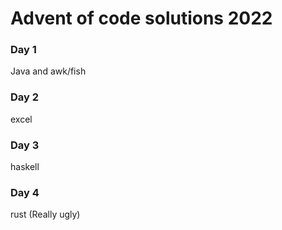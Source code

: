 # Advent of code solutions 2022
### Day 1
Java and awk/fish

### Day 2
excel

### Day 3
haskell

### Day 4
rust (Really ugly)
